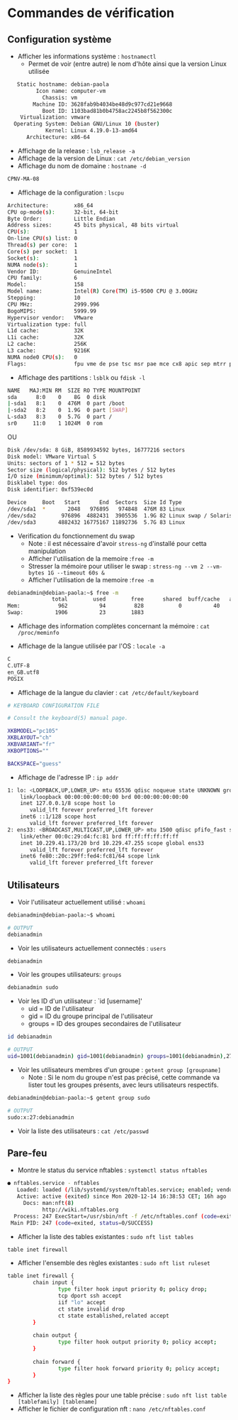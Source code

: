 # Commandes de vérification

## Configuration système

- Afficher les informations système : `hostnamectl`
    - Permet de voir (entre autre) le nom d'hôte ainsi que la version Linux utilisée
```bash
   Static hostname: debian-paola
         Icon name: computer-vm
           Chassis: vm
        Machine ID: 3628fab9b4034be48d9c977cd21e9668
           Boot ID: 1103bad81b0b4758ac2245b8f562300c
    Virtualization: vmware
  Operating System: Debian GNU/Linux 10 (buster)
            Kernel: Linux 4.19.0-13-amd64
      Architecture: x86-64
```
- Affichage de la release : `lsb_release -a`
- Affichage de la version de Linux : `cat /etc/debian_version`
- Affichage du nom de domaine : `hostname -d`
```bash
CPNV-MA-08
```
- Affichage de la configuration : `lscpu`
```bash
Architecture:        x86_64
CPU op-mode(s):      32-bit, 64-bit
Byte Order:          Little Endian
Address sizes:       45 bits physical, 48 bits virtual
CPU(s):              1
On-line CPU(s) list: 0
Thread(s) per core:  1
Core(s) per socket:  1
Socket(s):           1
NUMA node(s):        1
Vendor ID:           GenuineIntel
CPU family:          6
Model:               158
Model name:          Intel(R) Core(TM) i5-9500 CPU @ 3.00GHz
Stepping:            10
CPU MHz:             2999.996
BogoMIPS:            5999.99
Hypervisor vendor:   VMware
Virtualization type: full
L1d cache:           32K
L1i cache:           32K
L2 cache:            256K
L3 cache:            9216K
NUMA node0 CPU(s):   0
Flags:               fpu vme de pse tsc msr pae mce cx8 apic sep mtrr pge mca cmov pat pse36 clflush mmx fxsr sse sse2 ss syscall nx pdpe1gb rdtscp lm constant_tsc arch_perfmon nopl xtopology tsc_reliable nonstop_tsc cpuid pni pclmulqdq ssse3 fma cx16 pcid sse4_1 sse4_2 x2apic movbe popcnt tsc_deadline_timer aes xsave avx f16c rdrand hypervisor lahf_lm abm 3dnowprefetch cpuid_fault invpcid_single pti ssbd ibrs ibpb stibp fsgsbase tsc_adjust bmi1 avx2 smep bmi2 invpcid rdseed adx smap clflushopt xsaveopt xsavec xgetbv1 xsaves arat md_clear flush_l1d arch_capabilities
```
- Affichage des partitions : `lsblk` ou `fdisk -l`
```bash
NAME   MAJ:MIN RM  SIZE RO TYPE MOUNTPOINT
sda      8:0    0    8G  0 disk
|-sda1   8:1    0  476M  0 part /boot
|-sda2   8:2    0  1.9G  0 part [SWAP]
L-sda3   8:3    0  5.7G  0 part /
sr0     11:0    1 1024M  0 rom
```
OU
```bash
Disk /dev/sda: 8 GiB, 8589934592 bytes, 16777216 sectors
Disk model: VMware Virtual S
Units: sectors of 1 * 512 = 512 bytes
Sector size (logical/physical): 512 bytes / 512 bytes
I/O size (minimum/optimal): 512 bytes / 512 bytes
Disklabel type: dos
Disk identifier: 0xf539ec0d

Device     Boot   Start      End  Sectors  Size Id Type
/dev/sda1  *       2048   976895   974848  476M 83 Linux
/dev/sda2        976896  4882431  3905536  1.9G 82 Linux swap / Solaris
/dev/sda3       4882432 16775167 11892736  5.7G 83 Linux
```

- Verification du fonctionnement du swap
    - Note : il est nécessaire d'avoir `stress-ng` d'installé pour cetta manipulation
    - Afficher l'utilisation de la memoire :`free -m`
    - Stresser la mémoire pour utiliser le swap : `stress-ng --vm 2 --vm-bytes 1G --timeout 60s &`
    - Afficher l'utilisation de la memoire :`free -m`
```bash
debianadmin@debian-paola:~$ free -m
              total        used        free      shared  buff/cache   available
Mem:            962          94         828           0          40         778
Swap:          1906          23        1883
```
- Affichage des information complètes concernant la mémoire : `cat /proc/meminfo`

- Affichage de la langue utilisée par l'OS : `locale -a`
```bash
C
C.UTF-8
en_GB.utf8
POSIX
```
- Affichage de la langue du clavier : `cat /etc/default/keyboard`
```bash
# KEYBOARD CONFIGURATION FILE

# Consult the keyboard(5) manual page.

XKBMODEL="pc105"
XKBLAYOUT="ch"
XKBVARIANT="fr"
XKBOPTIONS=""

BACKSPACE="guess"
```

- Affichage de l'adresse IP : `ip addr`
```bash
1: lo: <LOOPBACK,UP,LOWER_UP> mtu 65536 qdisc noqueue state UNKNOWN group default qlen 1000
    link/loopback 00:00:00:00:00:00 brd 00:00:00:00:00:00
    inet 127.0.0.1/8 scope host lo
       valid_lft forever preferred_lft forever
    inet6 ::1/128 scope host
       valid_lft forever preferred_lft forever
2: ens33: <BROADCAST,MULTICAST,UP,LOWER_UP> mtu 1500 qdisc pfifo_fast state UP group default qlen 1000
    link/ether 00:0c:29:d4:fc:81 brd ff:ff:ff:ff:ff:ff
    inet 10.229.41.173/20 brd 10.229.47.255 scope global ens33
       valid_lft forever preferred_lft forever
    inet6 fe80::20c:29ff:fed4:fc81/64 scope link
       valid_lft forever preferred_lft forever
```
## Utilisateurs

- Voir l'utilisateur actuellement utilisé : `whoami`
```bash
debianadmin@debian-paola:~$ whoami

# OUTPUT
debianadmin
```
- Voir les utilisateurs actuellement connectés : `users`
```bash
debianadmin
```
- Voir les groupes utilisateurs: `groups`
```bash
debianadmin sudo
```
- Voir les ID d'un utilisateur : `id [username]'
	- uid = ID de l'utilisateur
	- gid = ID du groupe principal de l'utilisateur
	- groups = ID des groupes secondaires de l'utilisateur
```bash
id debianadmin

# OUTPUT
uid=1001(debianadmin) gid=1001(debianadmin) groups=1001(debianadmin),27(sudo)
```

- Voir les utilisateurs membres d'un groupe : `getent group [groupname]`
	- Note : Si le nom du groupe n'est pas précisé, cette commande va lister tout les groupes présents, avec leurs utilisateurs respectifs.
```bash
debianadmin@debian-paola:~$ getent group sudo

# OUTPUT
sudo:x:27:debianadmin
```
- Voir la liste des utilisateurs : `cat /etc/passwd`

## Pare-feu
- Montre le status du service nftables : `systemctl status nftables`
```bash
● nftables.service - nftables
   Loaded: loaded (/lib/systemd/system/nftables.service; enabled; vendor preset: enabled)
   Active: active (exited) since Mon 2020-12-14 16:38:53 CET; 16h ago
     Docs: man:nft(8)
           http://wiki.nftables.org
  Process: 247 ExecStart=/usr/sbin/nft -f /etc/nftables.conf (code=exited, status=0/SUCCESS)
 Main PID: 247 (code=exited, status=0/SUCCESS)
```
- Afficher la liste des tables existantes : `sudo nft list tables`
```bash
table inet firewall
```

- Afficher l'ensemble des règles existantes : `sudo nft list ruleset`
```bash
table inet firewall {                                              
        chain input {                                              
                type filter hook input priority 0; policy drop;    
                tcp dport ssh accept                               
                iif "lo" accept                                    
                ct state invalid drop                              
                ct state established,related accept                
        }                                                          
                                                                   
        chain output {                                             
                type filter hook output priority 0; policy accept; 
        }                                                          
                                                                   
        chain forward {                                            
                type filter hook forward priority 0; policy accept;
        }                                                          
}                                                                  
```

- Afficher la liste des règles pour une table précise : `sudo nft list table [tablefamily] [tablename]`
- Afficher le fichier de configuration nft : `nano /etc/nftables.conf`